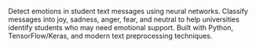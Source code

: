 Detect emotions in student text messages using neural networks. Classify messages into joy, sadness, anger, fear, and neutral to help universities identify students who may need emotional support. Built with Python, TensorFlow/Keras, and modern text preprocessing techniques.
